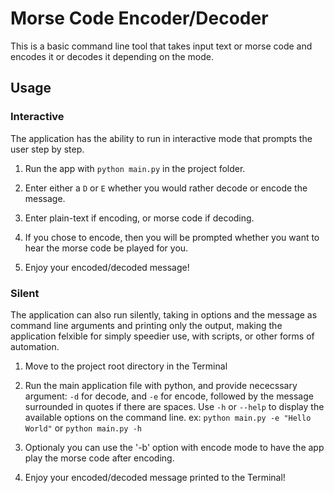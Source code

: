 # Morse Code Encoder/Decoder

This is a basic command line tool that takes input text or morse code and encodes it or decodes it depending on the mode.


## Usage 
### Interactive
The application has the ability to run in interactive mode that prompts the user step by step.
1. Run the app with `python main.py` in the project folder.

2. Enter either a `D` or `E` whether you would rather decode or encode the message.

3. Enter plain-text if encoding, or morse code if decoding.

4. If you chose to encode, then you will be prompted whether you want to hear the morse code be played for you.

4. Enjoy your encoded/decoded message!


### Silent 
The application can also run silently, taking in options and the message as command line arguments and printing only the output, making the application felxible for simply speedier use, with scripts, or other forms of automation.

1. Move to the project root directory in the Terminal

2. Run the main application file with python, and provide nececssary argument: `-d` for decode, and `-e` for encode, followed by the message surrounded in quotes if there are spaces. Use `-h` or `--help` to display the available options on the command line. ex: `python main.py -e "Hello World"` or `python main.py -h`

3. Optionaly you can use the '-b' option with encode mode to have the app play the morse code after encoding.

4. Enjoy your encoded/decoded message printed to the Terminal!
